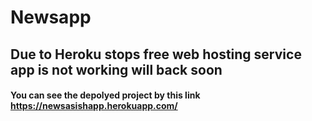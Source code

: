 # Newsapp
## Due to Heroku stops free web hosting service app is not working will back soon
#### You can see the depolyed project by this link  https://newsasishapp.herokuapp.com/
